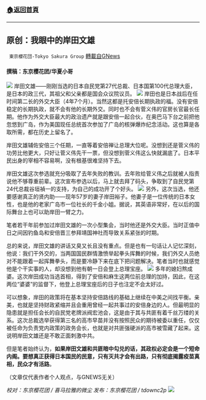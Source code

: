 ###  [:house:返回首頁](https://github.com/ourhimalayas/txt)
---


## 原创：我眼中的岸田文雄
` 東京櫻花団-Tokyo Sakura Group` [轉載自GNews](https://gnews.org/zh-hans/1565883/)

#### 撰稿：东京樱花团/华夏小哥
![](https://assets.gnews.org/wp-content/uploads/2021/09/1-150.jpg)
岸田文雄——刚刚当选的日本自民党第27代总裁、日本国第100代总理大臣，是日本的政三代，其祖父和父亲都是国会众议院议员。
![](https://assets.gnews.org/wp-content/uploads/2021/09/2-103.jpg)
岸田也是日本战后在任时间第二长的外交大臣（4年7个月）。当然这都是托安倍长期执政的福。没有安倍稳定的长期执政，就不会有他的长期外交。同时也不会有菅义伟的官房长官最长任期。他作为外交大臣最大的政治遗产就是跟安倍一起合伙，在奥巴马下台之前把他忽悠到广岛，作为美国现任总统首次参加了广岛的核弹爆炸纪念活动。这也算是各取所需，都在历史上留名了。

岸田文雄辅佐安倍三个任期，一直等着安倍禅让总理大位呢。没想到还是菅义伟的功劳比他更大，只好让菅义伟先干一票，但没想到菅义伟这么快就漏底了。日本平民出身的宰相不容易啊，没有根基很难坚持下去。

岸田文雄这次参选就充分吸取了去年失败的教训。去年败给菅义伟之后就被人指责说他不够尊重前辈。这次宣布参选以后，马上就去拜了码头，争取到了自民党第24代总裁谷垣禎一的支持，为自己的成功开了个好头。
![](https://assets.gnews.org/wp-content/uploads/2021/09/3-77.jpg)
另外，这次当选，他还要感谢真正的贤内助——现年57岁的妻子岸田裕子。他妻子是一位传统的日本女性，也是他的老家广岛市一位社长的千金小姐。据说，其英语非常好，在以后的国际舞台上也可以助岸田一臂之力。

笔者若干年前参加过岸田文雄的一次小型集会，当时他还是外交大臣。当时正值中日之间因钓鱼岛和安倍晋三参拜靖国神社而导致关系紧张的时期。

总的来说，岸田文雄的讲话又臭又长且没有重点。但是也有一句话让人记忆深刻，他说：我们干外交的，当两国国民群情激愤举起拳头挥舞的时候，我们外交人员绝对不能跟着一起挥舞拳头，而是要冷静下来在底下把问题解决。笔者当时也就感觉他是个干实事的人，却没想到他有朝一日会登上总理宝座。
![](https://assets.gnews.org/wp-content/uploads/2021/09/4-58.jpg)
多年的媳妇熬成婆。这次岸田成功当选首相，得到了安倍和麻生这两位前总理的加持，因此，在这两位“婆婆”的监督下，他登上总理宝座后的日子也注定不会太好过。

可以想象，岸田的政策将在基本坚持安倍路线的基础上继续在中美之间找平衡。亲美，也就是坚持财政紧缩并且会重用曾经一起共事过的安倍身边的人。但最明显的隐患就是担任会长的自民党老牌派阀宏池会，这是由于其与共匪有着千丝万缕的关系。这次总裁选举获得第三名的高市早苗并没有按照民众的期待被委以重任，仅仅被任命为负责党内政策的政务会长，也就是对共匪强硬派的高市被雪藏了起来。这说明岸田文雄还是不敢正面刺激中共。

但是笔者始终认为，**如果岸田文雄和共匪暗中勾兑的话，其政权必定会是一个短命内阁。要想真正获得日本国民的民意，只有灭共才会有出路，只有彻底揭露疫苗真相，民众才有活路**。

（文章仅代表作者个人观点，与GNEWS无关）

*校对：东京樱花团 / 喜马拉雅的微尘*
*发布：东京樱花团 / tdownc2p*
![](https://assets.gnews.org/wp-content/uploads/2021/08/image0-1-36.jpg)
